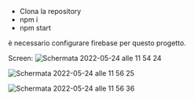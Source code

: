 * Clona la repository
* npm i
* npm start

è necessario configurare firebase per questo progetto.

Screen: ![Schermata 2022-05-24 alle 11 54 24](https://user-images.githubusercontent.com/58552288/170005190-d344e47a-4772-4fd6-95f2-98dd737a4712.png)

![Schermata 2022-05-24 alle 11 56 25](https://user-images.githubusercontent.com/58552288/170005206-c4e4dca5-cd42-47c9-802a-1a06e853bd19.png)

![Schermata 2022-05-24 alle 11 56 36](https://user-images.githubusercontent.com/58552288/170005220-9aca3184-1136-4ccf-a3d6-e47cf5cb585d.png)
